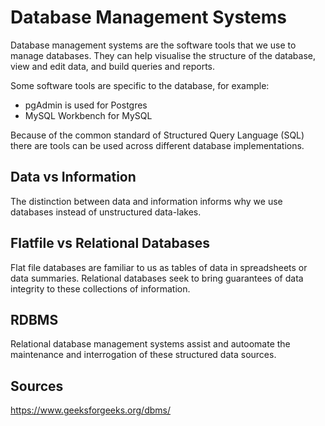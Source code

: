 # Database Management Systems

Database management systems are the software tools that we use to manage
databases. They can help visualise the structure of the database, view and edit
data, and build queries and reports.

Some software tools are specific to the database, for example:
* pgAdmin is used for Postgres
* MySQL Workbench for MySQL

Because of the common standard of Structured Query Language (SQL) there are
 tools can be used across different database implementations.

## Data vs Information

The distinction between data and information informs why we use databases
instead of unstructured data-lakes.

[](content:databases:data-information)

## Flatfile vs Relational Databases

Flat file databases are familiar to us as tables of data in spreadsheets or data
summaries. Relational databases seek to bring guarantees of data integrity to
these collections of information.

## RDBMS

Relational database management systems assist and autoomate the maintenance and
interrogation of these structured data sources.






## Sources

https://www.geeksforgeeks.org/dbms/
